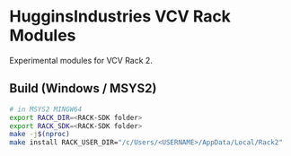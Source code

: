 # HugginsIndustries VCV Rack Modules

Experimental modules for VCV Rack 2.

## Build (Windows / MSYS2)
```bash
# in MSYS2 MINGW64
export RACK_DIR=<RACK-SDK folder>
export RACK_SDK=<RACK-SDK folder>
make -j$(nproc)
make install RACK_USER_DIR="/c/Users/<USERNAME>/AppData/Local/Rack2"